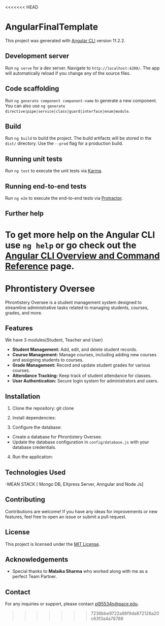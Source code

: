 <<<<<<< HEAD
# AngularFinalTemplate

This project was generated with [Angular CLI](https://github.com/angular/angular-cli) version 11.2.2.

## Development server

Run `ng serve` for a dev server. Navigate to `http://localhost:4200/`. The app will automatically reload if you change any of the source files.

## Code scaffolding

Run `ng generate component component-name` to generate a new component. You can also use `ng generate directive|pipe|service|class|guard|interface|enum|module`.

## Build

Run `ng build` to build the project. The build artifacts will be stored in the `dist/` directory. Use the `--prod` flag for a production build.

## Running unit tests

Run `ng test` to execute the unit tests via [Karma](https://karma-runner.github.io).

## Running end-to-end tests

Run `ng e2e` to execute the end-to-end tests via [Protractor](http://www.protractortest.org/).

## Further help

To get more help on the Angular CLI use `ng help` or go check out the [Angular CLI Overview and Command Reference](https://angular.io/cli) page.
=======
# Phrontistery Oversee

Phrontistery Oversee is a student management system designed to streamline administrative tasks related to managing students, courses, grades, and more.

## Features

We have 3 modules(Student, Teacher and User)

- **Student Management:** Add, edit, and delete student records.
- **Course Management:** Manage courses, including adding new courses and assigning students to courses.
- **Grade Management:** Record and update student grades for various courses.
- **Attendance Tracking:** Keep track of student attendance for classes.
- **User Authentication:** Secure login system for administrators and users.

## Installation

1. Clone the repository:
   git clone <repository-url>
2. Install dependencies:
   
3. Configure the database:
- Create a database for Phrontistery Oversee.
- Update the database configuration in `config/database.js` with your database credentials.

4. Run the application:
## Technologies Used

-MEAN STACK [ Mongo DB, EXpress Server, Anngular and Node Js]

## Contributing

Contributions are welcome! If you have any ideas for improvements or new features, feel free to open an issue or submit a pull request.

## License

This project is licensed under the [MIT License](LICENSE).

## Acknowledgements

- Special thanks to **Malaika Sharma** who worked along with me as a perfect Team Partner.

## Contact

For any inquiries or support, please contact pl95534n@pace.edu.
>>>>>>> 7236bbe9722a86f9da872126a20c63f3a4a78788
